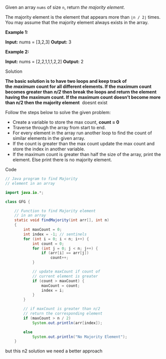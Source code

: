 Given an array `nums` of size `n`, return _the majority element_.

The majority element is the element that appears more than `⌊n / 2⌋` times. You may assume that the majority element always exists in the array.

**Example 1:**

**Input:** nums = [3,2,3]
**Output:** 3

**Example 2:**

**Input:** nums = [2,2,1,1,1,2,2]
**Output:** 2

Solution

__The basic solution is to have two loops and keep track of the__ _****maximum****_ __count for all different elements. If the maximum count becomes greater than__ _****n/2****_ __then break the loops and return the element having the maximum count. If the maximum count doesn’t become more than n/2 then the majority element__  doesnt exist

Follow the steps below to solve the given problem:

- Create a variable to store the max count, __count = 0__
- Traverse through the array from start to end.
- For every element in the array run another loop to find the count of similar elements in the given array.
- If the count is greater than the max count update the max count and store the index in another variable.
- If the maximum count is greater than half the size of the array, print the element. Else print there is no majority element.

Code
```java
// Java program to find Majority
// element in an array

import java.io.*;

class GFG {

	// Function to find Majority element
	// in an array
	static void findMajority(int arr[], int n)
	{
		int maxCount = 0;
		int index = -1; // sentinels
		for (int i = 0; i < n; i++) {
			int count = 0;
			for (int j = 0; j < n; j++) {
				if (arr[i] == arr[j])
					count++;
			}

			// update maxCount if count of
			// current element is greater
			if (count > maxCount) {
				maxCount = count;
				index = i;
			}
		}

		// if maxCount is greater than n/2
		// return the corresponding element
		if (maxCount > n / 2)
			System.out.println(arr[index]);

		else
			System.out.println("No Majority Element");
	}

```

but this n2 solution we need a better approach

